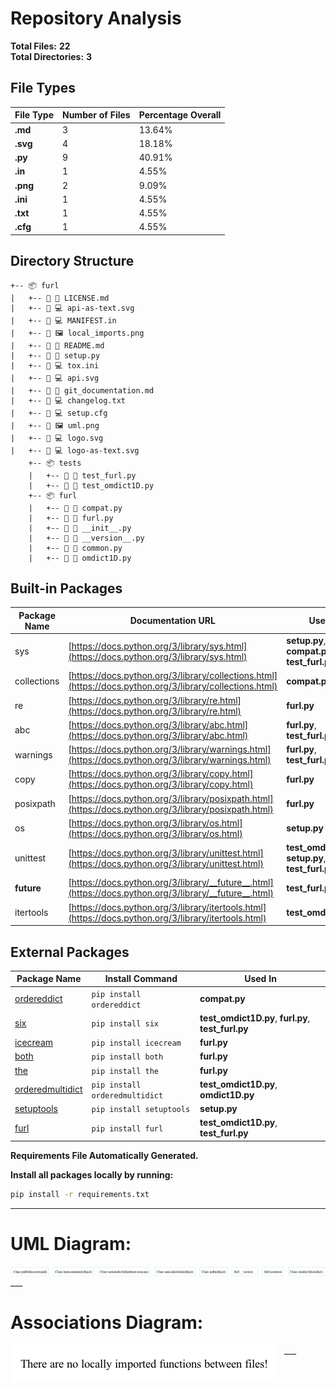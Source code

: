 # Repository Analysis

**Total Files:** **22**  
**Total Directories:** **3**  

## File Types
| File Type | Number of Files | Percentage Overall |
| --- | --- | --- |
| **.md** | 3 | 13.64% |
| **.svg** | 4 | 18.18% |
| **.py** | 9 | 40.91% |
| **.in** | 1 | 4.55% |
| **.png** | 2 | 9.09% |
| **.ini** | 1 | 4.55% |
| **.txt** | 1 | 4.55% |
| **.cfg** | 1 | 4.55% |

## Directory Structure
```
+-- 📦 furl
|   +-- 📁 📃 LICENSE.md
|   +-- 📁 💻 api-as-text.svg
|   +-- 📁 💻 MANIFEST.in
|   +-- 📁 🖼️ local_imports.png
|   +-- 📁 📃 README.md
|   +-- 📁 🐍 setup.py
|   +-- 📁 💻 tox.ini
|   +-- 📁 💻 api.svg
|   +-- 📁 📃 git_documentation.md
|   +-- 📁 💻 changelog.txt
|   +-- 📁 💻 setup.cfg
|   +-- 📁 🖼️ uml.png
|   +-- 📁 💻 logo.svg
|   +-- 📁 💻 logo-as-text.svg
    +-- 📦 tests
    |   +-- 📁 🐍 test_furl.py
    |   +-- 📁 🐍 test_omdict1D.py
    +-- 📦 furl
    |   +-- 📁 🐍 compat.py
    |   +-- 📁 🐍 furl.py
    |   +-- 📁 🐍 __init__.py
    |   +-- 📁 🐍 __version__.py
    |   +-- 📁 🐍 common.py
    |   +-- 📁 🐍 omdict1D.py

```












## **Built-in Packages**
| Package Name | Documentation URL | Used In |
|--------------|---------------------|---------|
| sys | [https://docs.python.org/3/library/sys.html](https://docs.python.org/3/library/sys.html) | **setup.py**, **compat.py**, **test_furl.py** |
| collections | [https://docs.python.org/3/library/collections.html](https://docs.python.org/3/library/collections.html) | **compat.py** |
| re | [https://docs.python.org/3/library/re.html](https://docs.python.org/3/library/re.html) | **furl.py** |
| abc | [https://docs.python.org/3/library/abc.html](https://docs.python.org/3/library/abc.html) | **furl.py**, **test_furl.py** |
| warnings | [https://docs.python.org/3/library/warnings.html](https://docs.python.org/3/library/warnings.html) | **furl.py**, **test_furl.py** |
| copy | [https://docs.python.org/3/library/copy.html](https://docs.python.org/3/library/copy.html) | **furl.py** |
| posixpath | [https://docs.python.org/3/library/posixpath.html](https://docs.python.org/3/library/posixpath.html) | **furl.py** |
| os | [https://docs.python.org/3/library/os.html](https://docs.python.org/3/library/os.html) | **setup.py** |
| unittest | [https://docs.python.org/3/library/unittest.html](https://docs.python.org/3/library/unittest.html) | **test_omdict1D.py**, **setup.py**, **test_furl.py** |
| __future__ | [https://docs.python.org/3/library/__future__.html](https://docs.python.org/3/library/__future__.html) | **test_furl.py** |
| itertools | [https://docs.python.org/3/library/itertools.html](https://docs.python.org/3/library/itertools.html) | **test_omdict1D.py** |

## **External Packages**
| Package Name | Install Command | Used In |
|--------------|------------------|---------|
| [ordereddict](https://pypi.org/project/ordereddict/) | `pip install ordereddict` | **compat.py** |
| [six](https://pypi.org/project/six/) | `pip install six` | **test_omdict1D.py**, **furl.py**, **test_furl.py** |
| [icecream](https://pypi.org/project/icecream/) | `pip install icecream` | **furl.py** |
| [both](https://pypi.org/project/both/) | `pip install both` | **furl.py** |
| [the](https://pypi.org/project/the/) | `pip install the` | **furl.py** |
| [orderedmultidict](https://pypi.org/project/orderedmultidict/) | `pip install orderedmultidict` | **test_omdict1D.py**, **omdict1D.py** |
| [setuptools](https://pypi.org/project/setuptools/) | `pip install setuptools` | **setup.py** |
| [furl](https://pypi.org/project/furl/) | `pip install furl` | **test_omdict1D.py**, **test_furl.py** |


**Requirements File Automatically Generated.**

**Install all packages locally by running:**
```bash
pip install -r requirements.txt
```
___
# UML Diagram:
<img src='uml.png' alt='UML Diagram' style='float: left; margin-right: 10px'>
___

# Associations Diagram:
<img src='local_imports.png' alt='Associations Diagram' style='float: left; margin-right: 10px'>
___
